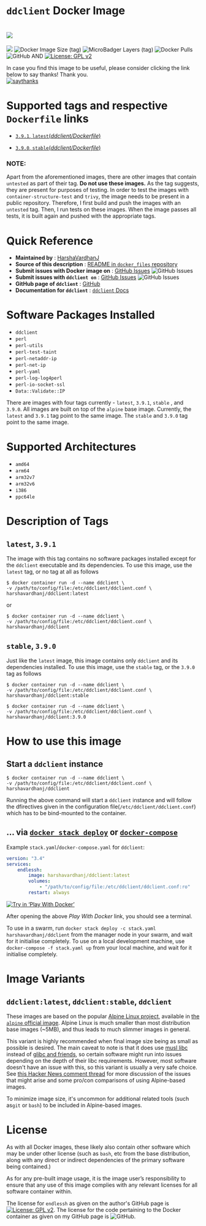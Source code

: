 # `ddclient` Docker Image

# [![](https://images.microbadger.com/badges/version/harshavardhanj/ddclient:stable.svg)](https://microbadger.com/images/harshavardhanj/ddclient:stable "Get your own version badge on microbadger.com")
[![](https://images.microbadger.com/badges/commit/harshavardhanj/ddclient:stable.svg)](https://microbadger.com/images/harshavardhanj/ddclient:stable "Get your own commit badge on microbadger.com")
![Docker Image Size (tag)](https://img.shields.io/docker/image-size/harshavardhanj/ddclient/stable)
![MicroBadger Layers (tag)](https://img.shields.io/microbadger/layers/harshavardhanj/ddclient/stable)
![Docker Pulls](https://img.shields.io/docker/pulls/harshavardhanj/ddclient)
![GitHub](https://img.shields.io/github/license/HarshaVardhanJ/docker_files) AND [![License: GPL v2](https://img.shields.io/badge/License-GPL%20v2-blue.svg)](https://www.gnu.org/licenses/old-licenses/gpl-2.0.en.html)

In case you find this image to be useful, please consider clicking the link below to say thanks! Thank you.  
[![saythanks](https://img.shields.io/badge/say-thanks-ff69b4.svg)](https://saythanks.io/to/vardhanharshaj%40gmail.com)

# Supported tags and respective `Dockerfile` links

- [`3.9.1`, `latest`(*ddclient/Dockerfile*)](https://github.com/HarshaVardhanJ/docker_files/blob/master/ddclient/v3.9.1/Dockerfile)

- [`3.9.0`, `stable`(*ddclient/Dockerfile*)](https://github.com/HarshaVardhanJ/docker_files/blob/master/ddclient/v3.9.0/Dockerfile)

  

### NOTE:

Apart from the aforementioned images, there are other images that contain `untested` as part of their tag. **Do not use these images.** As the tag suggests, they are present for purposes of testing. In order to test the images with `container-structure-test` and `trivy`, the image needs to be present in a public repository. Therefore, I first build and push the images with an `untested` tag. Then, I run tests on these images. When the image passes all tests, it is built again and pushed with the appropriate tags.



# Quick Reference

- **Maintained by** : [HarshaVardhanJ](https://github.com/HarshaVardhanJ/docker_files/)
- **Source of this description** : [README in `docker_files` repository](https://github.com/HarshaVardhanJ/docker_files/blob/master/ddclient/README.md)
- **Submit issues with Docker image on** : [GitHub Issues](https://github.com/HarshaVardhanJ/docker_files/issues)  ![GitHub Issues](https://img.shields.io/github/issues/HarshaVardhanJ/docker_files)
- **Submit issues with `ddclient on`** : [GitHub Issues](https://github.com/ddclient/ddclient/issues) ![GitHub Issues](https://img.shields.io/github/issues/ddclient/ddclient)
- **GitHub page of `ddclient`** : [GitHub](https://github.com/ddclient/ddclient)
- **Documentation for `ddclient`** : [`ddclient` Docs](https://ddclient.net)



# Software Packages Installed

* `ddclient`
* `perl` 
* `perl-utils`
* `perl-test-taint`
* `perl-netaddr-ip`
* `perl-net-ip`
* `perl-yaml`
* `perl-log-log4perl`
* `perl-io-socket-ssl`
* `Data::Validate::IP`

There are images with four tags currently - `latest`, `3.9.1`, `stable` , and `3.9.0`. All images are built on top of the `alpine` base image. Currently, the `latest` and `3.9.1` tag point to the same image. The `stable` and `3.9.0` tag point to the same image.

# Supported Architectures

* `amd64`
* `arm64`
* `arm32v7`
* `arm32v6`
* `i386`
* `ppc64le`

# Description of Tags

## `latest`, `3.9.1`

The image with this tag contains no software packages installed except for the `ddclient` executable and its dependencies. To use this image,  use  the `latest` tag, or no tag at all as follows

```shell
$ docker container run -d --name ddclient \
-v /path/to/config/file:/etc/ddclient/ddclient.conf \
harshavardhanj/ddclient:latest
```

or

```shell
$ docker container run -d --name ddclient \
-v /path/to/config/file:/etc/ddclient/ddclient.conf \
harshavardhanj/ddclient
```



## `stable`, `3.9.0`

Just like the `latest` image, this image contains only `ddclient` and its dependencies installed. To use this image, use the `stable` tag, or the `3.9.0` tag as follows

```shell
$ docker container run -d --name ddclient \
-v /path/to/config/file:/etc/ddclient/ddclient.conf \
harshavardhanj/ddclient:stable
```

```shell
$ docker container run -d --name ddclient \
-v /path/to/config/file:/etc/ddclient/ddclient.conf \
harshavardhanj/ddclient:3.9.0
```





# How to use this image

## Start a `ddclient` instance

```shell
$ docker container run -d --name ddclient \
-v /path/to/config/file:/etc/ddclient/ddclient.conf \
harshavardhanj/ddclient
```

Running the above command will start a `ddclient` instance and will follow the dfirectives given in the configuration file(`/etc/ddclient/ddclient.conf`) which has to be bind-mounted to the container.



## … via [`docker stack deploy`](https://docs.docker.com/engine/reference/commandline/stack_deploy/) or [`docker-compose`](https://github.com/docker/compose)

Example `stack.yaml`/`docker-compose.yaml` for `ddclient`:



```yaml
version: "3.4"
services:
	endlessh:
		image: harshavardhanj/ddclient:latest
		volumes:
			- "/path/to/config/file:/etc/ddclient/ddclient.conf:ro"
		restart: always
```



[![Try in ‘Play With Docker’](https://github.com/play-with-docker/stacks/raw/cff22438cb4195ace27f9b15784bbb497047afa7/assets/images/button.png)](https://labs.play-with-docker.com?stack=https://raw.githubusercontent.com/HarshaVardhanJ/docker_files/master/ddclient/v3.9.0/docker-compose.yml)



After opening the above *Play With Docker* link, you should see a terminal.

To use in a swarm, run `docker stack deploy -c stack.yaml harshavardhanj/ddclient` from the manager node in your swarm, and wait for it initialise completely. To use on a local development machine, use `docker-compose -f stack.yaml up` from your local machine, and wait for it initialise completely. 



# Image Variants



## `ddclient:latest`, `ddclient:stable`, `ddclient`

These images are based on the popular [Alpine Linux project](http://alpinelinux.org), available in [the `alpine` official
image](https://hub.docker.com/_/alpine). Alpine Linux is much smaller than most distribution base images (~5MB), and thus leads to much slimmer images in general.

This variant is highly recommended when final image size being as small as possible is desired. The main caveat to note is that it does use [musl libc](http://www.musl-libc.org) instead of [glibc and friends](http://www.etalabs.net/compare_libcs.html), so certain software might run into issues depending on the depth of their libc requirements. However, most software doesn't have an issue with this, so this variant is usually a very safe choice. See [this Hacker News comment thread](https://news.ycombinator.com/item?id=10782897) for more discussion of the issues that might arise and some pro/con comparisons of using Alpine-based images.

To minimize image size, it's uncommon for additional related tools (such as`git` or `bash`) to be included in Alpine-based images.



# License

As with all Docker images, these likely also contain other software which may be under other license (such as `bash`, etc from the base distribution, along with any direct or indirect dependencies of the primary software being contained.)

As for any pre-built image usage, it is the image user’s responsibility to ensure that any use of this image complies with any relevant licenses for all software container within.

The license for `endlessh` as given on the author's GitHub page is [![License: GPL v2](https://img.shields.io/badge/License-GPL%20v2-blue.svg)](https://www.gnu.org/licenses/old-licenses/gpl-2.0.en.html). The license for the code pertaining to the Docker container as given on my GitHub page is ![GitHub](https://img.shields.io/github/license/HarshaVardhanJ/docker_files).

